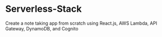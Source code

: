 # Serverless-Stack
Create a note taking app from scratch using React.js, AWS Lambda, API Gateway, DynamoDB, and Cognito
